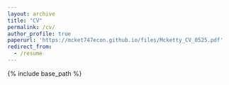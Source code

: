 ```yaml
---
layout: archive
title: "CV"
permalink: /cv/
author_profile: true
paperurl: 'https://mcket747econ.github.io/files/Mcketty_CV_0525.pdf'
redirect_from:
  - /resume
---
```


{% include base_path %}


